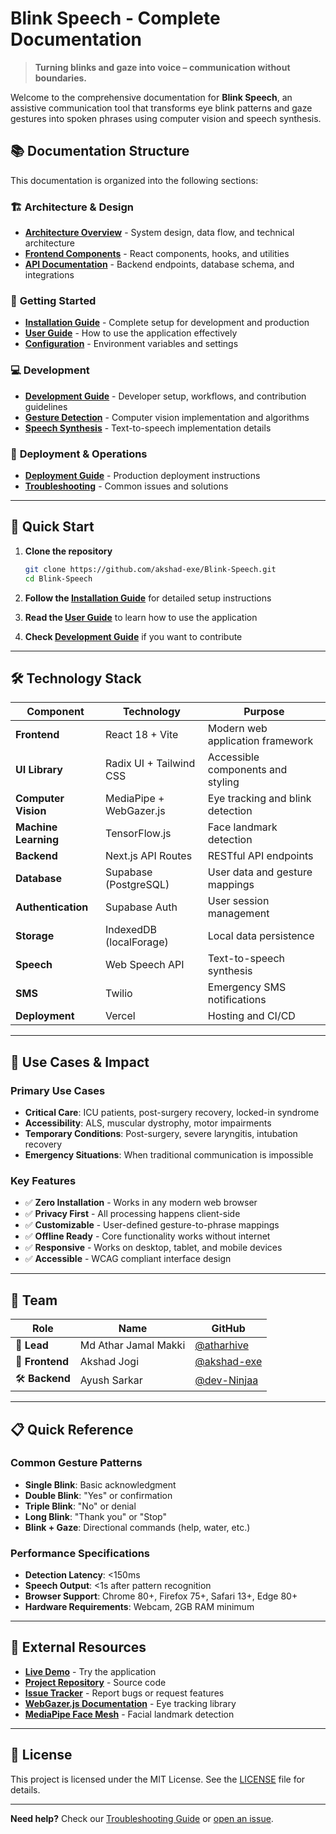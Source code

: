 # Blink Speech - Complete Documentation

> **Turning blinks and gaze into voice – communication without boundaries.**

Welcome to the comprehensive documentation for **Blink Speech**, an assistive communication tool that transforms eye blink patterns and gaze gestures into spoken phrases using computer vision and speech synthesis.

## 📚 Documentation Structure

This documentation is organized into the following sections:

### 🏗️ **Architecture & Design**
- [**Architecture Overview**](./architecture.md) - System design, data flow, and technical architecture
- [**Frontend Components**](./frontend-components.md) - React components, hooks, and utilities
- [**API Documentation**](./api-documentation.md) - Backend endpoints, database schema, and integrations

### 🚀 **Getting Started**
- [**Installation Guide**](./installation.md) - Complete setup for development and production
- [**User Guide**](./user-guide.md) - How to use the application effectively
- [**Configuration**](./configuration.md) - Environment variables and settings

### 💻 **Development**
- [**Development Guide**](./development-guide.md) - Developer setup, workflows, and contribution guidelines
- [**Gesture Detection**](./gesture-detection.md) - Computer vision implementation and algorithms
- [**Speech Synthesis**](./speech-synthesis.md) - Text-to-speech implementation details

### 🚀 **Deployment & Operations**
- [**Deployment Guide**](./deployment.md) - Production deployment instructions
- [**Troubleshooting**](./troubleshooting.md) - Common issues and solutions

---

## 🎯 Quick Start

1. **Clone the repository**
   ```bash
   git clone https://github.com/akshad-exe/Blink-Speech.git
   cd Blink-Speech
   ```

2. **Follow the [Installation Guide](./installation.md)** for detailed setup instructions

3. **Read the [User Guide](./user-guide.md)** to learn how to use the application

4. **Check [Development Guide](./development-guide.md)** if you want to contribute

---

## 🛠️ Technology Stack

| Component | Technology | Purpose |
|-----------|------------|---------|
| **Frontend** | React 18 + Vite | Modern web application framework |
| **UI Library** | Radix UI + Tailwind CSS | Accessible components and styling |
| **Computer Vision** | MediaPipe + WebGazer.js | Eye tracking and blink detection |
| **Machine Learning** | TensorFlow.js | Face landmark detection |
| **Backend** | Next.js API Routes | RESTful API endpoints |
| **Database** | Supabase (PostgreSQL) | User data and gesture mappings |
| **Authentication** | Supabase Auth | User session management |
| **Storage** | IndexedDB (localForage) | Local data persistence |
| **Speech** | Web Speech API | Text-to-speech synthesis |
| **SMS** | Twilio | Emergency SMS notifications |
| **Deployment** | Vercel | Hosting and CI/CD |

---

## 🏥 Use Cases & Impact

### Primary Use Cases
- **Critical Care**: ICU patients, post-surgery recovery, locked-in syndrome
- **Accessibility**: ALS, muscular dystrophy, motor impairments
- **Temporary Conditions**: Post-surgery, severe laryngitis, intubation recovery
- **Emergency Situations**: When traditional communication is impossible

### Key Features
- ✅ **Zero Installation** - Works in any modern web browser
- ✅ **Privacy First** - All processing happens client-side
- ✅ **Customizable** - User-defined gesture-to-phrase mappings
- ✅ **Offline Ready** - Core functionality works without internet
- ✅ **Responsive** - Works on desktop, tablet, and mobile devices
- ✅ **Accessible** - WCAG compliant interface design

---

## 🤝 Team

| Role | Name | GitHub |
|------|------|---------|
| 🧠 **Lead** | Md Athar Jamal Makki | [@atharhive](https://github.com/atharhive) |
| 🎨 **Frontend** | Akshad Jogi | [@akshad-exe](https://github.com/akshad-exe) |
| 🛠 **Backend** | Ayush Sarkar | [@dev-Ninjaa](https://github.com/dev-Ninjaa) |

---

## 📋 Quick Reference

### Common Gesture Patterns
- **Single Blink**: Basic acknowledgment
- **Double Blink**: "Yes" or confirmation
- **Triple Blink**: "No" or denial
- **Long Blink**: "Thank you" or "Stop"
- **Blink + Gaze**: Directional commands (help, water, etc.)

### Performance Specifications
- **Detection Latency**: <150ms
- **Speech Output**: <1s after pattern recognition
- **Browser Support**: Chrome 80+, Firefox 75+, Safari 13+, Edge 80+
- **Hardware Requirements**: Webcam, 2GB RAM minimum

---

## 🔗 External Resources

- [**Live Demo**](https://blink-speech.vercel.app) - Try the application
- [**Project Repository**](https://github.com/akshad-exe/Blink-Speech) - Source code
- [**Issue Tracker**](https://github.com/akshad-exe/Blink-Speech/issues) - Report bugs or request features
- [**WebGazer.js Documentation**](https://webgazer.cs.brown.edu/) - Eye tracking library
- [**MediaPipe Face Mesh**](https://google.github.io/mediapipe/solutions/face_mesh.html) - Facial landmark detection

---

## 📄 License

This project is licensed under the MIT License. See the [LICENSE](../LICENSE) file for details.

---

**Need help?** Check our [Troubleshooting Guide](./troubleshooting.md) or [open an issue](https://github.com/akshad-exe/Blink-Speech/issues/new).
